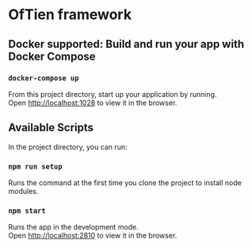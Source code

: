 # OfTien framework

## Docker supported: Build and run your app with Docker Compose

### `docker-compose up`

From this project directory, start up your application by running.<br>
Open [http://localhost:1028](http://localhost:1028) to view it in the browser.

## Available Scripts

In the project directory, you can run:

### `npm run setup`

Runs the command at the first time you clone the project to install node modules.<br>

### `npm start`

Runs the app in the development mode.<br>
Open [http://localhost:2810](http://localhost:2810) to view it in the browser.
